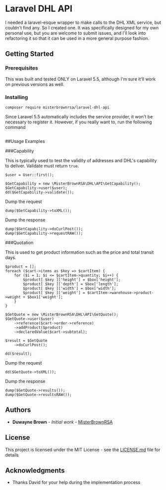# Laravel DHL API

I needed a laravel-esque wrapper to make calls to the DHL XML service, but couldn't find any. So I created one. It was specifically designed for my own personal use, but you are welcome to submit issues, and I'll look into refactoring it so that it can be used in a more general purpose fashion.

## Getting Started

### Prerequisites

This was built and tested ONLY on Laravel 5.5, although I'm sure it'll work on previous versions as well.

### Installing

```
composer require misterbrownrsa/laravel-dhl-api
```

Since Laravel 5.5 automatically includes the service provider, it won't be necessary to register it. However, if you really want to, run the following command

```

```

##Usage Examples

###Capability

This is typically used to test the validity of addresses and DHL's capability to deliver. Validate must return `true`.

```
$user = User::first();

$GetCapability = new \MisterBrownRSA\DHL\API\GetCapability();
$GetCapability->user($user);
dd($GetCapability->validate());
```

Dump the request
```
dump($GetCapability->toXML());
```

Dump the response
```
dump($GetCapability->doCurlPost());
dump($GetCapability->requestRAW());
```

###Quotation

This is used to get product information such as the price and total transit days.

```
$product = [];
foreach ($cart->items as $key => $cartItem) {
    for ($i = 1; $i <= $cartItem->quantity; $i++) {
        $product[ $key ]['height'] = $box['height'];
        $product[ $key ]['depth'] = $box['length'];
        $product[ $key ]['width'] = $box['width'];
        $product[ $key ]['weight'] = $cartItem->warehouse->product->weight + $box1['weight'];
    }
}
```

```
$GetQuote = new \MisterBrownRSA\DHL\API\GetQuote();
$GetQuote->user($user)
    ->reference($cart->order->reference)
    ->addProduct($product)
    ->declaredValue($cart->subtotal);
    
$result = $GetQuote
    ->doCurlPost();
    
dd($result);
```

Dump the request
```
dd($GetQuote->toXML());
```

Dump the response
```
dump($GetQuote->results());
dump($GetQuote->resultsRAW());
```

## Authors

* **Duwayne Brown** - *Initial work* - [MisterBrownRSA](https://github.com/MisterBrownRSA)

## License

This project is licensed under the MIT License - see the [LICENSE.md](LICENSE.md) file for details

## Acknowledgments

* Thanks David for your help during the implementation process